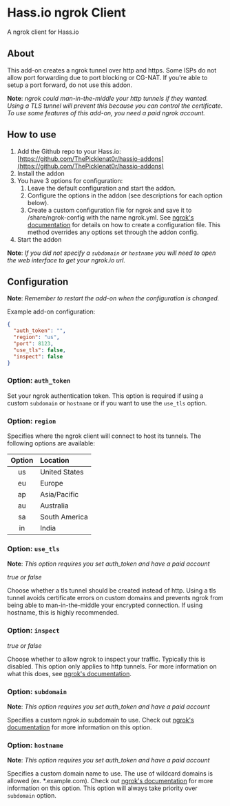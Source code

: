 
# Hass.io ngrok Client

A ngrok client for Hass.io

## About

This add-on creates a ngrok tunnel over http and https. Some ISPs do not allow port forwarding due to port blocking or CG-NAT. If you're able to setup a port forward, do not use this addon.


**Note**: _ngrok could man-in-the-middle your http tunnels if they wanted. Using a TLS tunnel will prevent this because you can control the certificate. To use some features of this add-on, you need a paid ngrok account._

## How to use

1. Add the Github repo to your Hass.io: [https://github.com/ThePicklenat0r/hassio-addons](https://github.com/ThePicklenat0r/hassio-addons)
2. Install the addon
3. You have 3 options for configuration:
    1. Leave the default configuration and start the addon. 
    2. Configure the options in the addon (see descriptions for each option below).
    3. Create a custom configuration file for ngrok and save it to /share/ngrok-config with the name ngrok.yml. See [ngrok's documentation](https://ngrok.com/docs#config-options) for details on how to create a configuration file. This method overrides any options set through the addon config.
4. Start the addon

**Note**: _If you did not specify a `subdomain` or `hostname` you will need to open the web interface to get your ngrok.io url._

## Configuration

**Note**: _Remember to restart the add-on when the configuration is changed._

Example add-on configuration:

```json
{
  "auth_token": "",
  "region": "us",
  "port": 8123,
  "use_tls": false,
  "inspect": false
}
```

### Option: `auth_token`

Set your ngrok authentication token. This option is required if using a custom `subdomain` or `hostname` or if you want to use the `use_tls` option.

### Option: `region`

Specifies where the ngrok client will connect to host its tunnels. The following options are available:

**Option** | **Location**
:---:|:---
us | United States
eu | Europe
ap | Asia/Pacific
au | Australia
sa | South America
in | India

### Option: `use_tls`

**Note**: _This option requires you set auth_token and have a paid account_

_true or false_

Choose whether a tls tunnel should be created instead of http. Using a tls tunnel avoids certificate errors on custom domains and prevents ngrok from being able to man-in-the-middle your encrypted connection. If using hostname, this is highly recommended.

### Option: `inspect`

_true or false_

Choose whether to allow ngrok to inspect your traffic. Typically this is disabled. This option only applies to http tunnels. For more information on what this does, see [ngrok's documentation](https://ngrok.com/docs#getting-started-inspect).

### Option: `subdomain`

**Note**: _This option requires you set auth_token and have a paid account_

Specifies a custom ngrok.io subdomain to use. Check out [ngrok's documentation](https://ngrok.com/docs#http-subdomain) for more information on this option.

### Option: `hostname`

**Note**: _This option requires you set auth_token and have a paid account_

Specifies a custom domain name to use. The use of wildcard domains is allowed (ex. *.example.com). Check out [ngrok's documentation](https://ngrok.com/docs#http-custom-domains) for more information on this option. This option will always take priority over `subdomain` option.
